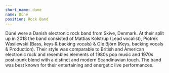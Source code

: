 ```yaml
---
short_name: dune
name: Dúné
position: Rock Band
---
```

Dúné were a Danish electronic rock band from Skive, Denmark. At their split up in 2018 the band consisted of Mattias Kolstrup (Lead vocalist), Piotrek Wasilewski (Bass, keys & backing vocals) & Ole Bjórn (Keys, backing vocals & Production). Their style was comparable to British and American electronic rock and resembles elements of 1980s pop music and 1970s post-punk blend with a distinct and modern Scandinavian touch. The band was best known for their entertaining and energetic live performances.